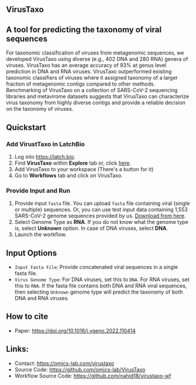 VirusTaxo
----

## A tool for predicting the taxonomy of viral sequences

For taxonomic classification of viruses from metagenomic sequences, we developed VirusTaxo using diverse (e.g., 402 DNA and 280 RNA) genera of viruses. VirusTaxo has an average accuracy of 93% at genus level prediction in DNA and RNA viruses. VirusTaxo outperformed existing taxonomic classifiers of viruses where it assigned taxonomy of a larger fraction of metagenomic contigs compared to other methods. Benchmarking of VirusTaxo on a collection of SARS-CoV-2 sequencing libraries and metavirome datasets suggests that VirusTaxo can characterize virus taxonomy from highly diverse contigs and provide a reliable decision on the taxonomy of viruses.


## Quickstart
### Add VirustTaxo in LatchBio
1. Log into https://latch.bio.
2. Find **VirusTaxo** within **Explore** tab or, click [here](https://console.latch.bio/explore/63563/info).
3. Add VirusTaxo to your workspace (There's a button for it)
4. Go to **Workflows** tab and click on VirusTaxo.
### Provide Input and Run
1. Provide input `fasta` file. You can upload `fasta` file containing viral (single or multiple) sequences. Or, you can use test input data containing 1,553 SARS-CoV-2 genome sequences provided by us. [Download from here](https://mega.nz/file/JhAC0BRA#P1wQoYjj5mVscI-l8ADN_H723a_q2Jp4ISKpxPtGPwY).
2. Select Genome Type as **RNA**. If you do not know what the genome type is, select **Unknown** option. In case of DNA viruses, select **DNA**.
3. Launch the workflow.


## Input Options
- `Input Fasta File`: Provide concatenated viral sequences in a single fasta file.
- `Virus Genome Type`: For DNA viruses, set this to `DNA`. For RNA viruses, set this to `RNA`. If the fasta file contains both DNA and RNA viral sequences, then selecting `Unknown` genome type will predict the taxonomy of both DNA and RNA viruses.


## How to cite
- Paper: https://doi.org/10.1016/j.ygeno.2022.110414


## Links:
- Contact: https://omics-lab.com/virustaxo
- Source Code: https://github.com/omics-lab/VirusTaxo
- Workflow Source Code: https://github.com/nahid18/virustaxo-wf
